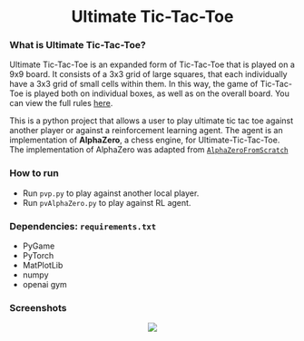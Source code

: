<h1 align="center">Ultimate Tic-Tac-Toe</h1> 

### What is Ultimate Tic-Tac-Toe?

Ultimate Tic-Tac-Toe is an expanded form of Tic-Tac-Toe that is played on a 9x9 board. It consists of a 3x3 grid of large squares, that each individually have a 3x3 grid of small cells within them. In this way, the game of Tic-Tac-Toe is played both on individual boxes, as well as on the overall board. You can view the full rules [here](https://mathwithbaddrawings.com/2013/06/16/ultimate-tic-tac-toe/).

This is a python project that allows a user to play ultimate tic tac toe against another player or against a reinforcement learning agent. The agent is an implementation of **AlphaZero**, a chess engine, for Ultimate-Tic-Tac-Toe. The implementation of AlphaZero was adapted from [`AlphaZeroFromScratch`](https://github.com/foersterrobert/AlphaZeroFromScratch)

### How to run
- Run `pvp.py` to play against another local player.
- Run `pvAlphaZero.py` to play against RL agent.

### Dependencies: `requirements.txt`
- PyGame
- PyTorch
- MatPlotLib
- numpy
- openai gym

### Screenshots

<p align="center" width="100%">
    <img src="https://user-images.githubusercontent.com/101554474/235619968-23c7c257-96b3-4d11-812c-2207f2936b0f.png"> 
</p>
